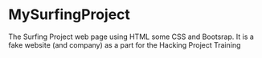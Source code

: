 # MySurfingProject
The Surfing Project web page using HTML some CSS and Bootsrap. It is a fake website (and company) as a part for the Hacking Project Training

